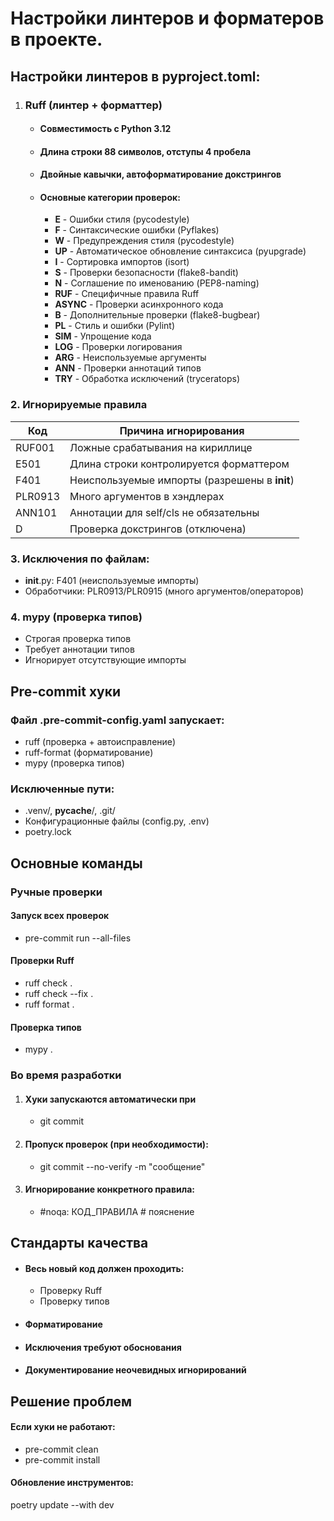 # **Настройки линтеров и форматеров в проекте.**

## Настройки линтеров в **pyproject.toml:**

1. ### Ruff (линтер + форматтер)

   * #### Совместимость с Python 3.12
   * #### Длина строки 88 символов, отступы 4 пробела
   * #### Двойные кавычки, автоформатирование докстрингов
   * #### Основные категории проверок:
     - **E** - Ошибки стиля (pycodestyle)
     - **F** - Синтаксические ошибки (Pyflakes) 
     - **W** - Предупреждения стиля (pycodestyle)
     - **UP** - Автоматическое обновление синтаксиса (pyupgrade)
     - **I** - Сортировка импортов (isort)
     - **S** - Проверки безопасности (flake8-bandit)
     - **N** - Соглашение по именованию (PEP8-naming)
     - **RUF** - Специфичные правила Ruff
     - **ASYNC** - Проверки асинхронного кода
     - **B** - Дополнительные проверки (flake8-bugbear)
     - **PL** - Стиль и ошибки (Pylint)
     - **SIM** - Упрощение кода
     - **LOG** - Проверки логирования
     - **ARG** - Неиспользуемые аргументы
     - **ANN** - Проверки аннотаций типов
     - **TRY** - Обработка исключений (tryceratops)


### 2. Игнорируемые правила

| Код      | Причина игнорирования                          |
|----------|-----------------------------------------------|
| RUF001   | Ложные срабатывания на кириллице              |
| E501     | Длина строки контролируется форматтером       |
| F401     | Неиспользуемые импорты (разрешены в __init__) |
| PLR0913  | Много аргументов в хэндлерах                  |
| ANN101   | Аннотации для self/cls не обязательны         |
| D        | Проверка докстрингов (отключена)              |


### 3. Исключения по файлам:
   * __init__.py: F401 (неиспользуемые импорты)
   * Обработчики: PLR0913/PLR0915 (много аргументов/операторов)

### 4. mypy (проверка типов)
  * Строгая проверка типов
  * Требует аннотации типов
  * Игнорирует отсутствующие импорты

## Pre-commit хуки

### Файл .pre-commit-config.yaml запускает:

  * ruff (проверка + автоисправление)
  * ruff-format (форматирование)
  * mypy (проверка типов)

### Исключенные пути:
  * .venv/, __pycache__/, .git/
  * Конфигурационные файлы (config.py, .env)
  * poetry.lock

## Основные команды
### Ручные проверки

#### Запуск всех проверок
  * pre-commit run --all-files

#### Проверки Ruff
  * ruff check . 
  * ruff check --fix .
  * ruff format .

#### Проверка типов
  * mypy .


### Во время разработки

1. #### Хуки запускаются автоматически при
   * git commit
2. #### Пропуск проверок (при необходимости):
   * git commit --no-verify -m "сообщение"
3. #### Игнорирование конкретного правила:
   * #noqa: КОД_ПРАВИЛА  # пояснение

## Стандарты качества

* #### Весь новый код должен проходить:
   * Проверку Ruff
   * Проверку типов
* #### Форматирование
* #### Исключения требуют обоснования
* #### Документирование неочевидных игнорирований

## Решение проблем

#### Если хуки не работают:
   * pre-commit clean
   * pre-commit install

#### Обновление инструментов:

poetry update --with dev